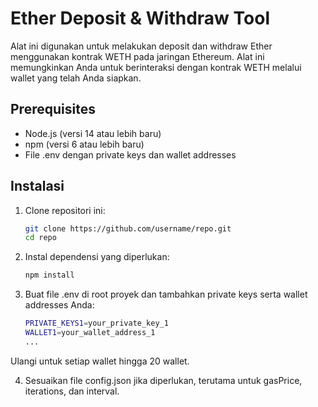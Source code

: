 # Ether Deposit & Withdraw Tool

Alat ini digunakan untuk melakukan deposit dan withdraw Ether menggunakan kontrak WETH pada jaringan Ethereum. Alat ini memungkinkan Anda untuk berinteraksi dengan kontrak WETH melalui wallet yang telah Anda siapkan.

## Prerequisites

- Node.js (versi 14 atau lebih baru)
- npm (versi 6 atau lebih baru)
- File .env dengan private keys dan wallet addresses

## Instalasi

1. Clone repositori ini:

   ```bash
   git clone https://github.com/username/repo.git
   cd repo

2. Instal dependensi yang diperlukan:

   ```bash
   npm install

3. Buat file .env di root proyek dan tambahkan private keys serta wallet addresses Anda:

   ```bash
   PRIVATE_KEYS1=your_private_key_1
   WALLET1=your_wallet_address_1
   ...
Ulangi untuk setiap wallet hingga 20 wallet.

4. Sesuaikan file config.json jika diperlukan, terutama untuk gasPrice, iterations, dan interval.

